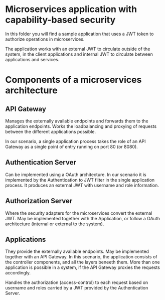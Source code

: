 # Microservices application with capability-based security

In this folder you will find a sample application that uses a JWT token to authorize operations in microservices. 

The application works with an external JWT to circulate outside of the system, in the client applications and internal JWT to circulate between applications and services. 

# Components of a microservices architecture

## API Gateway

Manages the externally available endpoints and forwards them to the application endpoints. Works the loadbalancing and proxying of requests between the different applications possible.

In our scenario, a single application process takes the role of an API Gateway as a single point of entry running on port 80 (or 8080).

## Authentication Server

Can be implemented using a OAuth architecture. In our scenario it is implemented by the Authentication to JWT filter in the single application process. It produces an external JWT with username and role information.

## Authorization Server 

Where the security adapters for the microservices convert the external JWT. May be implemented together with the Application, or follow a OAuth architecture (internal or external to the system).

## Applications

They provide the externally available endpoints. May be implemented together with an API Gateway. In this scenario, the application consists of the controller components, and all the layers beneeth them. More than one application is possible in a system, if the API Gateway proxies the requests accordingly.

Handles the authorization (access-control) to each request based on username and roles carried by a JWT provided by the Authentication Server. 